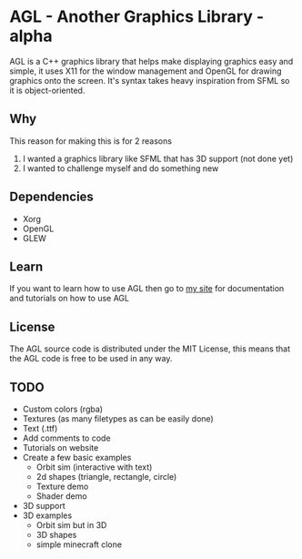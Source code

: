 # AGL - Another Graphics Library - alpha
AGL is a C++ graphics library that helps make displaying graphics easy and simple, it uses X11 for the window management and OpenGL for drawing graphics onto the screen. It's syntax takes heavy inspiration from SFML so it is object-oriented.

## Why
This reason for making this is for 2 reasons
1. I wanted a graphics library like SFML that has 3D support (not done yet)
2. I wanted to challenge myself and do something new

## Dependencies
- Xorg
- OpenGL
- GLEW

## Learn
If you want to learn how to use AGL then go to [my site](https://synteng.github.io/) for documentation and tutorials on how to use AGL

## License
The AGL source code is distributed under the MIT License, this means that the AGL code is free to be used in any way.

## TODO
- Custom colors (rgba)
- Textures (as many filetypes as can be easily done)
- Text (.ttf)
- Add comments to code
- Tutorials on website
- Create a few basic examples
	- Orbit sim (interactive with text)
	- 2d shapes (triangle, rectangle, circle)
	- Texture demo
	- Shader demo
- 3D support
- 3D examples
	- Orbit sim but in 3D
	- 3D shapes
	- simple minecraft clone
